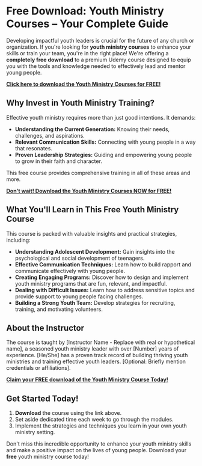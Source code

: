 # Free Download: Youth Ministry Courses – Your Complete Guide

Developing impactful youth leaders is crucial for the future of any church or organization. If you're looking for **youth ministry courses** to enhance your skills or train your team, you're in the right place! We're offering a **completely free download** to a premium Udemy course designed to equip you with the tools and knowledge needed to effectively lead and mentor young people.

[**Click here to download the Youth Ministry Courses for FREE!**](https://udemywork.com/youth-ministry-courses)

## Why Invest in Youth Ministry Training?

Effective youth ministry requires more than just good intentions. It demands:

*   **Understanding the Current Generation:** Knowing their needs, challenges, and aspirations.
*   **Relevant Communication Skills:** Connecting with young people in a way that resonates.
*   **Proven Leadership Strategies:** Guiding and empowering young people to grow in their faith and character.

This free course provides comprehensive training in all of these areas and more.

[**Don't wait! Download the Youth Ministry Courses NOW for FREE!**](https://udemywork.com/youth-ministry-courses)

## What You'll Learn in This Free Youth Ministry Course

This course is packed with valuable insights and practical strategies, including:

*   **Understanding Adolescent Development:** Gain insights into the psychological and social development of teenagers.
*   **Effective Communication Techniques:** Learn how to build rapport and communicate effectively with young people.
*   **Creating Engaging Programs:** Discover how to design and implement youth ministry programs that are fun, relevant, and impactful.
*   **Dealing with Difficult Issues:** Learn how to address sensitive topics and provide support to young people facing challenges.
*   **Building a Strong Youth Team:** Develop strategies for recruiting, training, and motivating volunteers.

## About the Instructor

The course is taught by [Instructor Name - Replace with real or hypothetical name], a seasoned youth ministry leader with over [Number] years of experience. [He/She] has a proven track record of building thriving youth ministries and training effective youth leaders. [Optional: Briefly mention credentials or affiliations].

[**Claim your FREE download of the Youth Ministry Course Today!**](https://udemywork.com/youth-ministry-courses)

## Get Started Today!

1.  **Download** the course using the link above.
2.  Set aside dedicated time each week to go through the modules.
3.  Implement the strategies and techniques you learn in your own youth ministry setting.

Don't miss this incredible opportunity to enhance your youth ministry skills and make a positive impact on the lives of young people. Download your **free** youth ministry course today!
